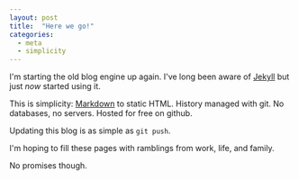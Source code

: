 ```yaml
---
layout: post
title:  "Here we go!"
categories:
  - meta
  - simplicity
---
```


I'm starting the old blog engine up again.
I've long been aware of [Jekyll](https://jekyllrb.com/) but just _now_ started using it.

This is simplicity: [Markdown](https://en.wikipedia.org/wiki/Markdown) to static HTML.
History managed with git.  No databases, no servers. Hosted for free on github.

Updating this blog is as simple as `git push`.

I'm hoping to fill these pages with ramblings from work, life, and family.

No promises though.
